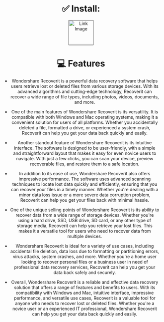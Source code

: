<div align="center">

# ✅ Install:
<div align="center">
  <a href="">
    <img src="https://github.com/user-attachments/assets/4785161a-04e4-4641-a58e-2d6bc0b195fa" height="80" alt="Link Image">
  </a>
</div>

# 💻  Features
- Wondershare Recoverit is a powerful data recovery software that helps users retrieve lost or deleted files from various storage devices. With its advanced algorithms and cutting-edge technology, Recoverit can recover a wide range of file types, including photos, videos, documents, and more.

- One of the main features of Wondershare Recoverit is its versatility. It is compatible with both Windows and Mac operating systems, making it a convenient solution for users of all platforms. Whether you accidentally deleted a file, formatted a drive, or experienced a system crash, Recoverit can help you get your data back quickly and easily.

- Another standout feature of Wondershare Recoverit is its intuitive interface. The software is designed to be user-friendly, with a simple and straightforward layout that makes it easy for even novice users to navigate. With just a few clicks, you can scan your device, preview recoverable files, and restore them to a safe location.

- In addition to its ease of use, Wondershare Recoverit also offers impressive performance. The software uses advanced scanning techniques to locate lost data quickly and efficiently, ensuring that you can recover your files in a timely manner. Whether you're dealing with a minor data loss issue or a more severe data corruption problem, Recoverit can help you get your files back with minimal hassle.

- One of the unique selling points of Wondershare Recoverit is its ability to recover data from a wide range of storage devices. Whether you're using a hard drive, SSD, USB drive, SD card, or any other type of storage media, Recoverit can help you retrieve your lost files. This makes it a versatile tool for users who need to recover data from multiple devices.

- Wondershare Recoverit is ideal for a variety of use cases, including accidental file deletion, data loss due to formatting or partitioning errors, virus attacks, system crashes, and more. Whether you're a home user looking to recover personal files or a business user in need of professional data recovery services, Recoverit can help you get your data back safely and securely.

- Overall, Wondershare Recoverit is a reliable and effective data recovery solution that offers a range of features and benefits to users. With its compatibility with Windows and Mac, intuitive interface, impressive performance, and versatile use cases, Recoverit is a valuable tool for anyone who needs to recover lost or deleted files. Whether you're a novice user or an experienced IT professional, Wondershare Recoverit can help you get your data back quickly and easily.
